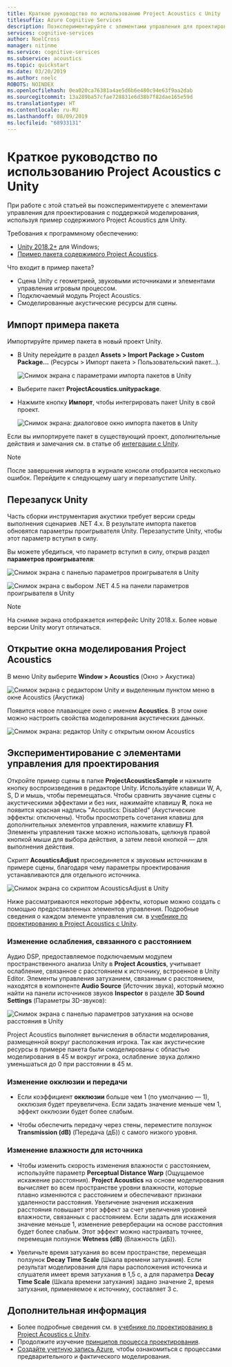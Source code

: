 ```yaml
---
title: Краткое руководство по использованию Project Acoustics с Unity
titlesuffix: Azure Cognitive Services
description: Поэкспериментируйте с элементами управления для проектирования Project Acoustics в Unity, используя пример содержимого, и выполните развертывание в Windows Desktop.
services: cognitive-services
author: NoelCross
manager: nitinme
ms.service: cognitive-services
ms.subservice: acoustics
ms.topic: quickstart
ms.date: 03/20/2019
ms.author: noelc
ROBOTS: NOINDEX
ms.openlocfilehash: 0ea020ca76381a4ae5d6b6e480c94e63f9aa2dab
ms.sourcegitcommit: 13a289ba57cfae728831e6d38b7f82dae165e59d
ms.translationtype: HT
ms.contentlocale: ru-RU
ms.lasthandoff: 08/09/2019
ms.locfileid: "68933131"
---
```

# <a name="project-acoustics-unity-quickstart"></a>Краткое руководство по использованию Project Acoustics с Unity
При работе с этой статьей вы поэкспериментируете с элементами управления для проектирования с поддержкой моделирования, используя пример содержимого Project Acoustics для Unity.

Требования к программному обеспечению:
* [Unity 2018.2+](https://unity3d.com) для Windows;
* [Пример пакета содержимого Project Acoustics](https://www.microsoft.com/download/details.aspx?id=57346).

Что входит в пример пакета?
* Сцена Unity с геометрией, звуковыми источниками и элементами управления игровым процессом.
* Подключаемый модуль Project Acoustics. 
* Смоделированные акустические ресурсы для сцены.

## <a name="import-the-sample-package"></a>Импорт примера пакета
Импортируйте пример пакета в новый проект Unity. 
* В Unity перейдите в раздел **Assets > Import Package > Custom Package...** (Ресурсы > Импорт пакета > Пользовательский пакет...).

    ![Снимок экрана с параметрами импорта пакетов в Unity](media/import-package.png)  

* Выберите пакет **ProjectAcoustics.unitypackage**.

* Нажмите кнопку **Импорт**, чтобы интегрировать пакет Unity в свой проект.  
  
    ![Снимок экрана: диалоговое окно импорта пакетов в Unity](media/import-dialog.png)  

Если вы импортируете пакет в существующий проект, дополнительные действия и замечания см. в статье об [интеграции с Unity](unity-integration.md).

>[!NOTE] 
>После завершения импорта в журнале консоли отобразится несколько ошибок.  Перейдите к следующему шагу и перезапустите Unity.

## <a name="restart-unity"></a>Перезапуск Unity
Часть сборки инструментария акустики требует версии среды выполнения сценариев .NET 4.x. В результате импорта пакетов обновятся параметры проигрывателя Unity. Перезапустите Unity, чтобы этот параметр вступил в силу.

Вы можете убедиться, что параметр вступил в силу, открыв раздел **параметров проигрывателя**:

![Снимок экрана с панелью параметров проигрывателя в Unity](media/player-settings.png)  

![Снимок экрана с выбором .NET 4.5 на панели параметров проигрывателя в Unity](media/net45.png)  

>[!NOTE]
>На снимке экрана отображается интерфейс Unity 2018.x. Более новые версии Unity могут отличаться.

## <a name="open-the-project-acoustics-bake-window"></a>Открытие окна моделирования Project Acoustics
В меню Unity выберите **Window > Acoustics** (Окно > Акустика)

![Снимок экрана с редактором Unity и выделенным пунктом меню в окне Acoustics (Акустика)](media/window-acoustics.png)

Появится новое плавающее окно с именем **Acoustics**.  В этом окне можно настроить свойства моделирования акустических данных.

![Снимок экрана: редактор Unity с открытым окном Acoustics](media/unity-editor-plugin-window.png)  

## <a name="experiment-with-design-controls"></a>Экспериментирование с элементами управления для проектирования
Откройте пример сцены в папке **ProjectAcousticsSample** и нажмите кнопку воспроизведения в редакторе Unity. Используйте клавиши W, A, S, D и мышь, чтобы перемещаться. Чтобы сравнить звучание сцены с акустическими эффектами и без них, нажимайте клавишу **R**, пока не появится красная надпись "Acoustics: Disabled" (Акустические эффекты: отключены). Чтобы просмотреть сочетания клавиш для дополнительных элементов управления, нажмите клавишу **F1**. Элементы управления также можно использовать, щелкнув правой кнопкой мыши для выбора действия, а затем левой кнопкой — для выполнения действия.

Скрипт **AcousticsAdjust** присоединяется к звуковым источникам в примере сцены, благодаря чему параметры проектирования устанавливаются для отдельного источника. 

![Снимок экрана со скриптом AcousticsAdjust в Unity](media/acoustics-adjust.png)

Ниже рассматриваются некоторые эффекты, которые можно создать с помощью предоставленных элементов управления. Подробные сведения о каждом элементе управления см. в [учебнике по проектированию в Project Acoustics с Unity](unity-workflow.md).

### <a name="modify-distance-based-attenuation"></a>Изменение ослабления, связанного с расстоянием
Аудио DSP, предоставляемое подключаемым модулем пространственного анализа Unity в **Project Acoustics**, учитывает ослабление, связанное с расстоянием к источнику, встроенное в Unity Editor. Элементы управления затуханием, связанным с расстоянием, находятся в компоненте **Audio Source** (Источник звука), который можно найти на панели источников звуков **Inspector** в разделе **3D Sound Settings** (Параметры 3D-звуков):

![Снимок экрана с панелью параметров затухания на основе расстояния в Unity](media/distance-attenuation.png)

Project Acoustics выполняет вычисления в области моделирования, размещенной вокруг расположения игрока. Так как акустические ресурсы в примере пакета были смоделированы с областью моделирования в 45 м вокруг игрока, ослабление звука должно уменьшаться до 0 при расстоянии в 45 м.

### <a name="modify-occlusion-and-transmission"></a>Изменение окклюзии и передачи
* Если коэффициент **окклюзии** больше чем 1 (по умолчанию — 1), окклюзия будет преувеличена. Если задать значение меньше чем 1, эффект окклюзии будет более слабым.

* Чтобы обеспечить передачу через стены, переместите ползунок **Transmission (dB)** (Передача (дБ)) с самого низкого уровня. 

### <a name="modify-wetness-for-a-source"></a>Изменение влажности для источника
* Чтобы изменить скорость изменения влажности с расстоянием, используйте параметр **Perceptual Distance Warp** (Ощущаемое искажение расстояния). **Project Acoustics** на основе моделирования вычисляет во всем пространстве уровни влажности, которые плавно изменяются с расстоянием и обеспечивают признаки удаленности расстояния. Увеличение значения искажения расстояния повышает этот эффект за счет увеличения уровней влажности, связанных с расстоянием. Если задать для искажения значение меньше 1, изменение реверберации на основе расстояния будет более слабым. Этот эффект можно настраивать точнее, перемещая ползунок **Wetness (dB)** (Влажность (дБ)).

* Увеличьте время затухания во всем пространстве, перемещая ползунок **Decay Time Scale** (Шкала времени затухания). Если результат моделирования для пары расположения источника и слушателя имеет время затухания в 1,5 с, а для параметра **Decay Time Scale** (Шкала времени затухания) задано значение 2, время затухания, применяемое к источнику, составляет 3 с.

## <a name="next-steps"></a>Дополнительная информация
* Более подробные сведения см. в [учебнике по проектированию в Project Acoustics с Unity](unity-workflow.md).
* Продолжите изучение [принципов процесса проектирования](design-process.md).
* [Создайте учетную запись Azure](create-azure-account.md), чтобы ознакомиться с процессами предварительного и фактического моделирования.

